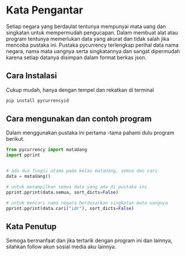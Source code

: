 # Kata Pengantar
Setiap negara yang berdaulat tentunya mempunyai mata uang dan singkatan untuk mempermudah pengucapan. Dalam membuat alat atau program tentunya memerlukan data yang akurat dan tidak salah jika mencoba pustaka ini. Pustaka pycurrency terlengkap perihal data nama negara, nama mata uangnya serta singkatannya dan sangat dipermudah karena setiap datanya disimpan dalam format berkas json.

## Cara Instalasi
Cukup mudah, hanya dengan tempel dan rekatkan di terminal
```bash
pip install pycurrencyid
```

## Cara mengunakan dan contoh program
Dalam menggunakan pustaka ini pertama -tama pahami dulu program berikut.
```python
from pycurrency import mataUang
import pprint


# ada dua fungsi utama pada kelas mataUang, semua dan cari
data = mataUang()

# untuk menampilkan semua data yang ada di pustaka ini
pprint.pprint(data.semua, sort_dicts=False)

# untuk mencari nama negara berdasarkan singkatan mata uangnya
pprint.pprint(data.cari("idr"), sort_dicts=False)
```

## Kata Penutup
Semoga bermanfaat dan jika tertarik dengan program ini dan lainnya, silahkan follow akun sosial media aku lainnya.
